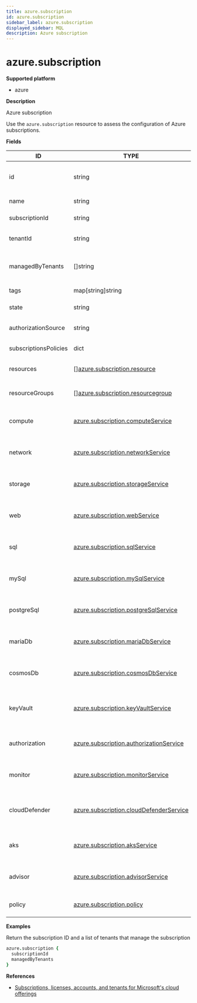 ```yaml
---
title: azure.subscription
id: azure.subscription
sidebar_label: azure.subscription
displayed_sidebar: MQL
description: Azure subscription
---
```


# azure.subscription

**Supported platform**

- azure

**Description**

Azure subscription

Use the `azure.subscription` resource to assess the configuration of Azure subscriptions.

**Fields**

| ID                    | TYPE                                                                                  | DESCRIPTION                                   |
| --------------------- | ------------------------------------------------------------------------------------- | --------------------------------------------- |
| id                    | string                                                                                | Full resource identifier of the subscription  |
| name                  | string                                                                                | Name of the subscription                      |
| subscriptionId        | string                                                                                | Subscription identifier                       |
| tenantId              | string                                                                                | Subscription tenant identifier                |
| managedByTenants      | &#91;&#93;string                                                                      | List of tenants that manage the subscription  |
| tags                  | map[string]string                                                                     | Subscription tags                             |
| state                 | string                                                                                | Subscription state                            |
| authorizationSource   | string                                                                                | Subscription authorization source             |
| subscriptionsPolicies | dict                                                                                  | Subscription policies                         |
| resources             | &#91;&#93;[azure.subscription.resource](azure.subscription.resource.md)               | All resources in a subscription               |
| resourceGroups        | &#91;&#93;[azure.subscription.resourcegroup](azure.subscription.resourcegroup.md)     | Resource groups in the subscription           |
| compute               | [azure.subscription.computeService](azure.subscription.computeservice.md)             | Compute resources in the subscription         |
| network               | [azure.subscription.networkService](azure.subscription.networkservice.md)             | Network resources in the subscription         |
| storage               | [azure.subscription.storageService](azure.subscription.storageservice.md)             | Storage resources in the subscription         |
| web                   | [azure.subscription.webService](azure.subscription.webservice.md)                     | Web resources in the subscription             |
| sql                   | [azure.subscription.sqlService](azure.subscription.sqlservice.md)                     | SQL resources in the subscription             |
| mySql                 | [azure.subscription.mySqlService](azure.subscription.mysqlservice.md)                 | MySQL resources inside the subscription       |
| postgreSql            | [azure.subscription.postgreSqlService](azure.subscription.postgresqlservice.md)       | PostgreSQL resources in the subscription      |
| mariaDb               | [azure.subscription.mariaDbService](azure.subscription.mariadbservice.md)             | MariaDB resources in the subscription         |
| cosmosDb              | [azure.subscription.cosmosDbService](azure.subscription.cosmosdbservice.md)           | Cosmos DB resources in the subscription       |
| keyVault              | [azure.subscription.keyVaultService](azure.subscription.keyvaultservice.md)           | Azure Key Vault resources in the subscription |
| authorization         | [azure.subscription.authorizationService](azure.subscription.authorizationservice.md) | Authorization resources in the subscription   |
| monitor               | [azure.subscription.monitorService](azure.subscription.monitorservice.md)             | Monitor resources in the subscription         |
| cloudDefender         | [azure.subscription.cloudDefenderService](azure.subscription.clouddefenderservice.md) | Cloud defender resources in the subscription  |
| aks                   | [azure.subscription.aksService](azure.subscription.aksservice.md)                     | AKS resources in the subscription             |
| advisor               | [azure.subscription.advisorService](azure.subscription.advisorservice.md)             | Advisor resources in the subscription         |
| policy                | [azure.subscription.policy](azure.subscription.policy.md)                             | Policy service in the subscription            |

**Examples**

Return the subscription ID and a list of tenants that manage the subscription

```coffee
azure.subscription {
  subscriptionId
  managedByTenants
}
```

**References**

- [Subscriptions, licenses, accounts, and tenants for Microsoft's cloud offerings](https://learn.microsoft.com/en-us/microsoft-365/enterprise/subscriptions-licenses-accounts-and-tenants-for-microsoft-cloud-offerings)
